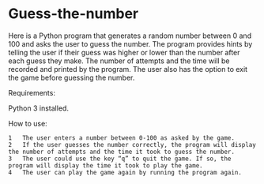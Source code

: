# Guess-the-number

Here is a Python program that generates a random number between 0 and 100 and asks the user to guess the number.
The program provides hints by telling the user if their guess was higher or lower than the number after each guess they make. 
The number of attempts and the time will be recorded and printed by the program.
The user also has the option to exit the game before guessing the number.

Requirements:

Python 3 installed.

How to use:

	1	The user enters a number between 0-100 as asked by the game.
	2	If the user guesses the number correctly, the program will display the number of attempts and the time it took to guess the number.
	3	The user could use the key “q” to quit the game. If so, the program will display the time it took to play the game.
	4	The user can play the game again by running the program again.


